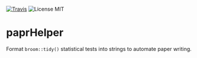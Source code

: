 [![Travis](https://img.shields.io/travis/jcpsantiago/pprHelper.svg?longCache=true&style=flat-square)](https://travis-ci.org/jcpsantiago/pprHelper)
![License MIT](https://img.shields.io/badge/License-MIT-blue.svg?longCache=true&style=flat-square)


# paprHelper

Format `broom::tidy()` statistical tests into strings to automate paper writing.
